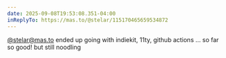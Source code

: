 ```yaml
---
date: 2025-09-08T19:53:08.351-04:00
inReplyTo: https://mas.to/@stelar/115170465659534872
---
```


[@stelar@mas.to](https://mas.to/@stelar) ended up going with indiekit, 11ty, github actions … so far so good! but still noodling
